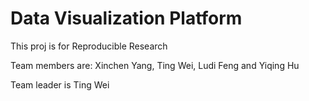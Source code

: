 # Data Visualization Platform
This proj is for Reproducible Research

Team members are: Xinchen Yang, Ting Wei, Ludi Feng and Yiqing Hu

Team leader is Ting Wei